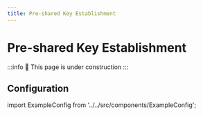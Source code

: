 ```yaml
---
title: Pre-shared Key Establishment
---
```


# Pre-shared Key Establishment

:::info
🚧 This page is under construction
:::

## Configuration

import ExampleConfig from '../../src/components/ExampleConfig';

<ExampleConfig section="pske" />